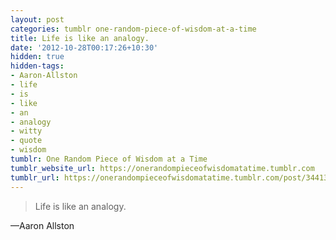 ```yaml
---
layout: post
categories: tumblr one-random-piece-of-wisdom-at-a-time
title: Life is like an analogy.
date: '2012-10-28T00:17:26+10:30'
hidden: true
hidden-tags:
- Aaron-Allston
- life
- is
- like
- an
- analogy
- witty
- quote
- wisdom
tumblr: One Random Piece of Wisdom at a Time
tumblr_website_url: https://onerandompieceofwisdomatatime.tumblr.com
tumblr_url: https://onerandompieceofwisdomatatime.tumblr.com/post/34413126346/life-is-like-an-analogy
---
```

> Life is like an analogy.

—Aaron Allston
